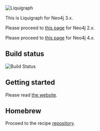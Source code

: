 ![Liquigraph](http://liquigraph.github.io/images/liquigraph-logo.png)

This is Liquigraph for Neo4j 3.x.

Please proceed to [this page](https://github.com/liquigraph/liquigraph/tree/2.x) for Neo4j 2.x.

Please proceed to [this page](https://github.com/liquigraph/liquigraph/tree/4.x) for Neo4j 4.x.

## Build status

![Build Status](https://github.com/liquigraph/liquigraph/workflows/CI/badge.svg?branch=3.x)

## Getting started

Please read [the website](https://liquigraph.org/).

## Homebrew

Proceed to the recipe [repository](https://www.github.com/liquigraph/homebrew-liquigraph/).
